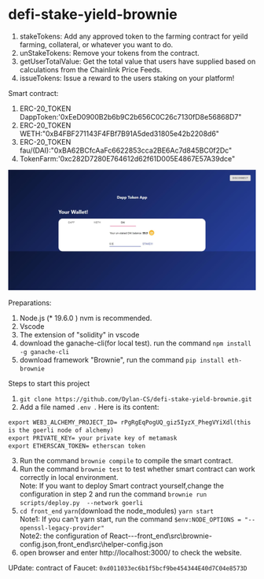 # defi-stake-yield-brownie

1. stakeTokens: Add any approved token to the farming contract for yeild farming, collateral, or whatever you want to do.
2. unStakeTokens: Remove your tokens from the contract.
3. getUserTotalValue: Get the total value that users have supplied based on calculations from the Chainlink Price Feeds.
4. issueTokens: Issue a reward to the users staking on your platform!

Smart contract:
1. ERC-20_TOKEN DappToken:'0xEeD0900B2b6b9C2b656C0C26c7130fD8e56868D7"
2. ERC-20_TOKEN WETH:"0xB4FBF271143F4FBf7B91A5ded31805e42b2208d6"
3. ERC-20_TOKEN fau/(DAI):"0xBA62BCfcAaFc6622853cca2BE6Ac7d845BC0f2Dc"
4. TokenFarm:'0xc282D7280E764612d62f61D005E4867E57A39dce"

![image](https://github.com/Dylan-CS/defi-stake-yield-brownie/blob/main/IMGS/20230214174448.jpg)


Preparations:
1. Node.js (* 19.6.0 ) nvm is recommended.
2. Vscode
3. The extension of "solidity" in vscode
4. download the ganache-cli(for local test). run the command `npm install -g ganache-cli`
5. download framework "Brownie", run the command `pip install eth-brownie`

Steps to start this project 
1. `git clone https://github.com/Dylan-CS/defi-stake-yield-brownie.git`
2. Add a file named `.env `. Here is its content:
```
export WEB3_ALCHEMY_PROJECT_ID= rPgRgEqPogUQ_giz5IyzX_PhegVYiXdl(this is the goerli node of alchemy)  
export PRIVATE_KEY= your private key of metamask      
export ETHERSCAN_TOKEN= etherscan token
```
3. Run the command `brownie compile` to compile the smart contract.
4. Run the command `brownie test` to test whether smart contract can work correctly in local environment.  
Note: If you want to deploy Smart contract yourself,change the configuration in step 2 and run the command `brownie run scripts/deploy.py  --network goerli`
5. `cd front_end` `yarn`(download the node_modules) `yarn start`  
Note1: If you can't yarn start, run the command `$env:NODE_OPTIONS = "--openssl-legacy-provider"  `  
Note2: the configuration of React---front_end\src\brownie-config.json,front_end\src\helper-config.json  
6. open browser and enter http://localhost:3000/ to check the website.


UPdate:
contract of Faucet: `0xd011033ec6b1f5bcf9be454344E40d7C04e8573D`  
